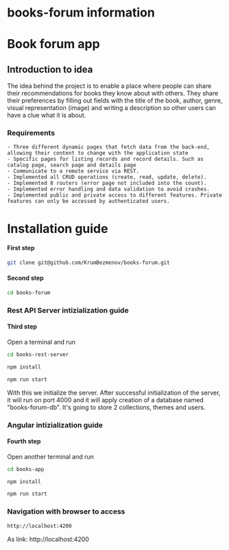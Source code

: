 # books-forum information

# Book forum app

## Introduction to idea

The idea behind the project is to enable a place where people can share
their recommendations for books they know about with others. They share their preferences by filling out fields with the title of the book, author, genre, visual representation (image) and writing a description so other users can have a clue what it is about.

### Requirements

    - Three different dynamic pages that fetch data from the back-end, allowing their content to change with the application state
    - Specific pages for listing records and record details. Such as catalog page, search page and details page
    - Communicate to a remote service via REST.
    - Implemented all CRUD operations (create, read, update, delete).
    - Implemented 8 routers (error page not included into the count).
    - Implemented error handling and data validation to avoid crashes.
    - Implemented public and private access to different features. Private features can only be accessed by authenticated users.

# Installation guide

#### First step

```sh
git clone git@github.com/KrumBezmenov/books-forum.git
```

#### Second step

```sh
cd books-forum
```

### Rest API Server intizialization guide

#### Third step

Open a terminal and run

```sh
cd books-rest-server
```

```sh
npm install
```

```sh
npm run start
```

With this we initialize the server. After successful initialization of the server, it will run on port 4000 and it will apply creation of a database named "books-forum-db". It's going to store 2 collections, themes and users.

### Angular intizialization guide

#### Fourth step

Open another terminal and run

```sh
cd books-app
```

```sh
npm install
```

```sh
npm run start
```

### Navigation with browser to access

```sh
http://localhost:4200
```

As link:
http://localhost:4200
